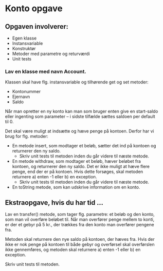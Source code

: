 # Konto opgave

## Opgaven involverer:

- Egen klasse
- Instansvariable 
- Konstruktør 
- Metoder med parametre og returværdi 
- Unit tests

### Lav en klasse med navn Account.

Klassen skal have flg. instansvariable og tilhørende get og set metoder:

- Kontonummer
- Ejernavn
- Saldo

Når man opretter en ny konto kan man som bruger enten give en start-saldo eller ingenting som parameter – i sidste tilfælde sættes saldoen per default til 0.

Det skal være muligt at indsætte og hæve penge på kontoen. Derfor har vi brug for flg. metoder:

- En metode insert, som modtager et beløb, sætter det ind på kontoen og returnerer den ny saldo.
  - Skriv unit tests til metoden inden du går videre til næste metode.
- En metode withdraw, som modtager et beløb, hæver beløbet fra kontoen, og returnerer den ny saldo. Det er ikke muligt at hæve flere penge, end der er på kontoen. Hvis dette forsøges, skal metoden returnere a) enten -1 eller b) en exception.
  - Skriv unit tests til metoden inden du går videre til næste metode.
- En toString metode, som kan udskrive information om en konto.



## Ekstraopgave, hvis du har tid …

Lav en transfer() metode, som tager flg. parametre: et beløb og den konto, som man vil overføre beløbet til. Når man overfører penge mellem to konti, er der et gebyr på 5 kr., der trækkes fra den konto man overfører pengene fra.

Metoden skal returnere den nye saldo på kontoen, der hæves fra. Hvis der ikke er nok penge på kontoen til både gebyr og overførsel skal overførslen ikke gennemføres, og metoden skal returnere a) enten -1 eller b) en exception.

Skriv unit tests til metoden.